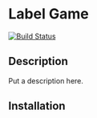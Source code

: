 # Label Game

[![Build Status]([https://api.travis-ci.org/capriciash/civicu_app.svg?branch=master])](https://travis-ci.org/capriciash/civicu)

## Description
Put a description here.  

## Installation
